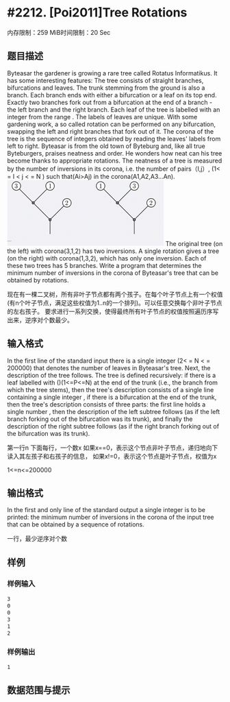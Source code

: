 # #2212. [Poi2011]Tree Rotations

内存限制：259 MiB时间限制：20 Sec

## 题目描述

Byteasar the gardener is growing a rare tree called Rotatus Informatikus. It has some interesting features: The tree consists of straight branches, bifurcations and leaves. The trunk stemming from the ground is also a branch. Each branch ends with either a bifurcation or a leaf on its top end. Exactly two branches fork out from a bifurcation at the end of a branch - the left branch and the right branch. Each leaf of the tree is labelled with an integer from the range . The labels of leaves are unique. With some gardening work, a so called rotation can be performed on any bifurcation, swapping the left and right branches that fork out of it. The corona of the tree is the sequence of integers obtained by reading the leaves' labels from left to right. Byteasar is from the old town of Byteburg and, like all true Byteburgers, praises neatness and order. He wonders how neat can his tree become thanks to appropriate rotations. The neatness of a tree is measured by the number of inversions in its corona, i.e. the number of pairs（I,j）, (1< = I < j < = N ) such that(Ai>Aj) in the corona(A1,A2,A3&hellip;An). ![](images/2212.jpg) The original tree (on the left) with corona(3,1,2) has two inversions. A single rotation gives a tree (on the right) with corona(1,3,2), which has only one inversion. Each of these two trees has 5 branches. Write a program that determines the minimum number of inversions in the corona of Byteasar's tree that can be obtained by rotations.

现在有一棵二叉树，所有非叶子节点都有两个孩子。在每个叶子节点上有一个权值(有n个叶子节点，满足这些权值为1..n的一个排列)。可以任意交换每个非叶子节点的左右孩子。
要求进行一系列交换，使得最终所有叶子节点的权值按照遍历序写出来，逆序对个数最少。

## 输入格式

In the first line of the standard input there is a single integer (2< = N < = 200000) that denotes the number of leaves in Byteasar's tree. Next, the description of the tree follows. The tree is defined recursively: if there is a leaf labelled with ()(1<=P<=N) at the end of the trunk (i.e., the branch from which the tree stems), then the tree's description consists of a single line containing a single integer , if there is a bifurcation at the end of the trunk, then the tree's description consists of three parts: the first line holds a single number , then the description of the left subtree follows (as if the left branch forking out of the bifurcation was its trunk), and finally the description of the right subtree follows (as if the right branch forking out of the bifurcation was its trunk).

第一行n
下面每行，一个数x
如果x==0，表示这个节点非叶子节点，递归地向下读入其左孩子和右孩子的信息，
如果x!=0，表示这个节点是叶子节点，权值为x

1<=n<=200000

## 输出格式

In the first and only line of the standard output a single integer is to be printed: the minimum number of inversions in the corona of the input tree that can be obtained by a sequence of rotations.

一行，最少逆序对个数

## 样例

### 样例输入

    
    3
    0
    0
    3
    1
    2
    
    

### 样例输出

    
    1
    

## 数据范围与提示
